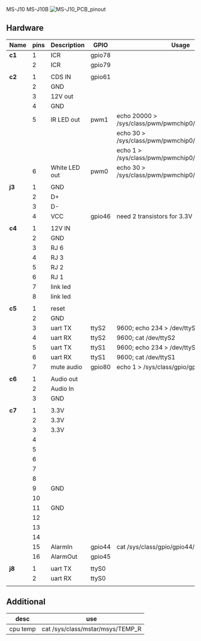 MS-J10    MS-J10B
![MS-J10_PCB_pinout](/images/board-anjoy-j10b-pinout.jpg)

## Hardware


| Name | pins |Description| GPIO | Usage |
| --- | --- | --- |---|---|
|**c1** |1| ICR| gpio78
||2|ICR | gpio79
||
|**c2** |1| CDS IN| gpio61
||2|GND |
||3|12V out |
||4|GND |
||5|IR LED out | pwm1 |echo 20000 > /sys/class/pwm/pwmchip0/pwm1/period123
|||||echo 30 >  /sys/class/pwm/pwmchip0/pwm1/duty_cycle
|||||echo 1 > /sys/class/pwm/pwmchip0/pwm1/enable
||6|White LED out | pwm0 | echo 30 >  /sys/class/pwm/pwmchip0/pwm0/duty_cycle
||
|**j3** |1| GND|
||2|D+ |
||3|D- |
||4|VCC | gpio46 | need 2 transistors for 3.3V
||
|**c4** |1| 12V IN|
||2|GND |
||3|RJ 6 |
||4|RJ 3  |
||5|RJ 2 
||6|RJ 1
||7|link led
||8|link led|
||
|**c5** |1| reset|
||2|GND |
||3|uart TX  | ttyS2 | 9600; echo 234 > /dev/ttyS2
||4|uart RX |ttyS2 | 9600; cat /dev/ttyS2
||5|uart TX | ttyS1  | 9600; echo 234 > /dev/ttyS1
||6|uart RX| ttyS1  | 9600; cat /dev/ttyS1
||7|mute audio | gpio80 |echo 1 >  /sys/class/gpio/gpio80/value
||
|**c6** |1| Audio out|
||2|Audio In |
||3|GND |
||
|**c7** |1| 3.3V|
||2| 3.3V |
||3|3.3V |
||4|
||5
||6
||7
||8
||9|GND
||10
||11|GND
||12
||13
||14
||15|AlarmIn | gpio44 | cat /sys/class/gpio/gpio44/value 
||16|AlarmOut | gpio45
||
|**j8** |1|uart TX|ttyS0
||2|uart RX |ttyS0
||

## Additional
|desc|use|
|---|---|
cpu temp|  cat /sys/class/mstar/msys/TEMP_R|







